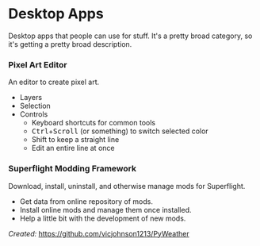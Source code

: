 # Desktop Apps

Desktop apps that people can use for stuff. It's a pretty broad category, so it's getting a pretty broad description.

### Pixel Art Editor

An editor to create pixel art.

- Layers
- Selection
- Controls
  - Keyboard shortcuts for common tools
  - <kbd>Ctrl</kbd>+<kbd>Scroll</kbd> (or something) to switch selected color
  - Shift to keep a straight line
  - Edit an entire line at once

### Superflight Modding Framework

Download, install, uninstall, and otherwise manage mods for Superflight.

- Get data from online repository of mods.
- Install online mods and manage them once installed.
- Help a little bit with the development of new mods.

*Created:* https://github.com/vicjohnson1213/PyWeather
